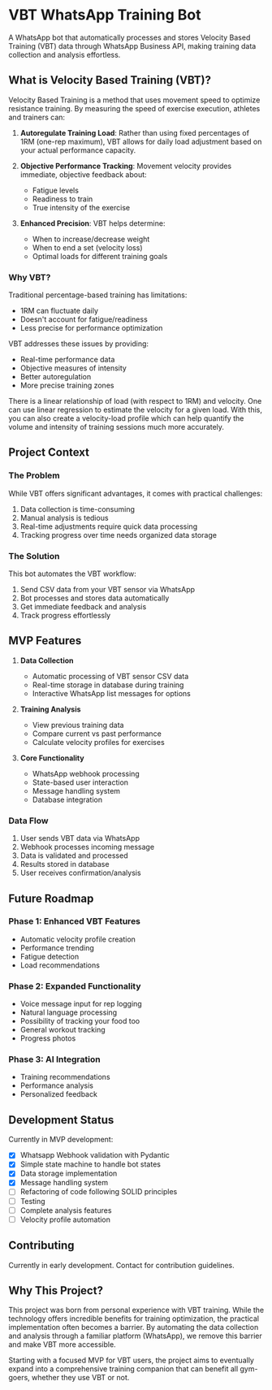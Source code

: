 # VBT WhatsApp Training Bot

A WhatsApp bot that automatically processes and stores Velocity Based Training (VBT) data through WhatsApp Business API, making training data collection and analysis effortless.

## What is Velocity Based Training (VBT)?

Velocity Based Training is a method that uses movement speed to optimize resistance training. By measuring the speed of exercise execution, athletes and trainers can:

1. **Autoregulate Training Load**: Rather than using fixed percentages of 1RM (one-rep maximum), VBT allows for daily load adjustment based on your actual performance capacity.

2. **Objective Performance Tracking**: Movement velocity provides immediate, objective feedback about:
   - Fatigue levels
   - Readiness to train
   - True intensity of the exercise

3. **Enhanced Precision**: VBT helps determine:
   - When to increase/decrease weight
   - When to end a set (velocity loss)
   - Optimal loads for different training goals

### Why VBT?

Traditional percentage-based training has limitations:
- 1RM can fluctuate daily
- Doesn't account for fatigue/readiness
- Less precise for performance optimization

VBT addresses these issues by providing:
- Real-time performance data
- Objective measures of intensity
- Better autoregulation
- More precise training zones

There is a linear relationship of load (with respect to 1RM) and velocity. One can use linear regression to estimate the velocity for a given load. With this, you can also create a velocity-load profile which can help quantify the volume and intensity of training sessions much more accurately.
## Project Context

### The Problem
While VBT offers significant advantages, it comes with practical challenges:
1. Data collection is time-consuming
2. Manual analysis is tedious
3. Real-time adjustments require quick data processing
4. Tracking progress over time needs organized data storage

### The Solution
This bot automates the VBT workflow:
1. Send CSV data from your VBT sensor via WhatsApp
2. Bot processes and stores data automatically
3. Get immediate feedback and analysis
4. Track progress effortlessly

## MVP Features

1. **Data Collection**
   - Automatic processing of VBT sensor CSV data
   - Real-time storage in database during training
   - Interactive WhatsApp list messages for options

2. **Training Analysis**
   - View previous training data
   - Compare current vs past performance
   - Calculate velocity profiles for exercises

3. **Core Functionality**
   - WhatsApp webhook processing
   - State-based user interaction
   - Message handling system
   - Database integration


### Data Flow
1. User sends VBT data via WhatsApp
2. Webhook processes incoming message
3. Data is validated and processed
4. Results stored in database
5. User receives confirmation/analysis

## Future Roadmap

### Phase 1: Enhanced VBT Features
- Automatic velocity profile creation
- Performance trending
- Fatigue detection
- Load recommendations

### Phase 2: Expanded Functionality
- Voice message input for rep logging
- Natural language processing
- Possibility of tracking your food too
- General workout tracking
- Progress photos

### Phase 3: AI Integration
- Training recommendations
- Performance analysis
- Personalized feedback

## Development Status
Currently in MVP development:
- [x] Whatsapp Webhook validation with Pydantic
- [x] Simple state machine to handle bot states
- [x] Data storage implementation
- [x] Message handling system
- [ ] Refactoring of code following SOLID principles
- [ ] Testing 
- [ ] Complete analysis features
- [ ] Velocity profile automation

## Contributing
Currently in early development. Contact for contribution guidelines.

## Why This Project?

This project was born from personal experience with VBT training. While the technology offers incredible benefits for training optimization, the practical implementation often becomes a barrier. By automating the data collection and analysis through a familiar platform (WhatsApp), we remove this barrier and make VBT more accessible.

Starting with a focused MVP for VBT users, the project aims to eventually expand into a comprehensive training companion that can benefit all gym-goers, whether they use VBT or not.